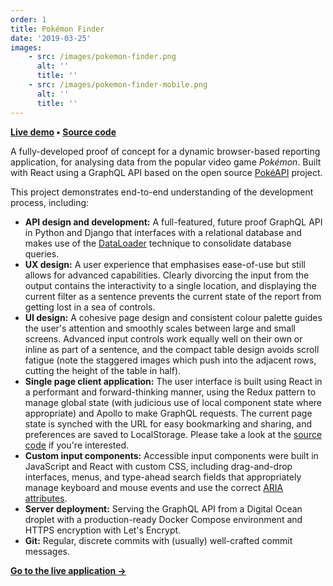 ```yaml
---
order: 1
title: Pokémon Finder
date: '2019-03-25'
images:
    - src: /images/pokemon-finder.png
      alt: ''
      title: ''
    - src: /images/pokemon-finder-mobile.png
      alt: ''
      title: ''
---
```


**[Live demo](https://pokemon-finder.netlify.com) • [Source code](https://github.com/cmartti/pokemon-finder)**

A fully-developed proof of concept for a dynamic browser-based reporting application, for analysing data from the popular video game _Pokémon_. Built with React using a GraphQL API based on the open source [PokéAPI](https://pokeapi.co) project.

This project demonstrates end-to-end understanding of the development process, including:

-   **API design and development:** A full-featured, future proof GraphQL API in Python and Django that interfaces with a relational database and makes use of the [DataLoader](https://github.com/graphql/dataloader) technique to consolidate database queries.
-   **UX design:** A user experience that emphasises ease-of-use but still allows for advanced capabilities. Clearly divorcing the input from the output contains the interactivity to a single location, and displaying the current filter as a sentence prevents the current state of the report from getting lost in a sea of controls.
-   **UI design:** A cohesive page design and consistent colour palette guides the user's attention and smoothly scales between large and small screens. Advanced input controls work equally well on their own or inline as part of a sentence, and the compact table design avoids scroll fatigue (note the staggered images which push into the adjacent rows, cutting the height of the table in half).
-   **Single page client application:** The user interface is built using React in a performant and forward-thinking manner, using the Redux pattern to manage global state (with judicious use of local component state where appropriate) and Apollo to make GraphQL requests. The current page state is synched with the URL for easy bookmarking and sharing, and preferences are saved to LocalStorage. Please take a look at the [source code](https://github.com/cmartti/pokemon-finder) if you're interested.
-   **Custom input components:** Accessible input components were built in JavaScript and React with custom CSS, including drag-and-drop interfaces, menus, and type-ahead search fields that appropriately manage keyboard and mouse events and use the correct [ARIA attributes](https://developer.mozilla.org/en-US/docs/Web/Accessibility/ARIA).
-   **Server deployment:** Serving the GraphQL API from a Digital Ocean droplet with a production-ready Docker Compose environment and HTTPS encryption with Let's Encrypt.
-   **Git:** Regular, discrete commits with (usually) well-crafted commit messages.

**[Go to the live application →](https://pokemon-finder.netlify.com)**
